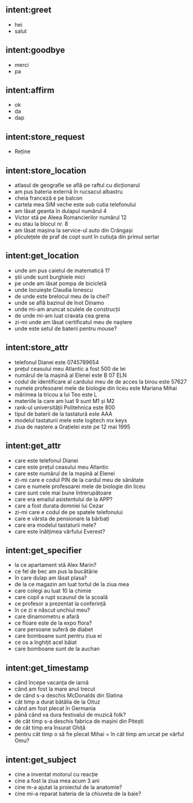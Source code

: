 ## intent:greet
- hei
- salut

## intent:goodbye
- merci
- pa

## intent:affirm
- ok
- da
- dap

## intent:store_request
- Reține

## intent:store_location
- atlasul de geografie se află pe raftul cu dicționarul
- am pus bateria externă în rucsacul albastru
- cheia franceză e pe balcon
- cartela mea SIM veche este sub cutia telefonului
- am lăsat geanta în dulapul numărul 4
- Victor stă pe Aleea Romancierilor numărul 12
- eu stau la blocul nr. 8
- am lăsat mașina la service-ul auto din Crângași
- pliculețele de praf de copt sunt în cutiuța din primul sertar

## intent:get_location
- unde am pus caietul de matematică 1?
- știi unde sunt burghiele mici
- pe unde am lăsat pompa de bicicletă
- unde locuiește Claudia Ionescu
- de unde este brelocul meu de la chei?
- unde se află bazinul de înot Dinamo
- unde mi-am aruncat sculele de construcții
- de unde mi-am luat cravata cea grena
- zi-mi unde am lăsat certificatul meu de naștere
- unde este setul de baterii pentru mouse?

## intent:store_attr
- telefonul Dianei este 0745789654
- prețul ceasului meu Atlantic a fost 500 de lei
- numărul de la mașină al Elenei este B 07 ELN
- codul de identificare al cardului meu de de acces la birou este 57627
- numele profesoarei mele de biologie din liceu este Mariana Mihai
- mărimea la tricou a lui Teo este L
- materiile la care am luat 9 sunt M1 și M2
- rank-ul universității Politehnica este 800
- tipul de baterii de la tastatură este AAA
- modelul tastaturii mele este logitech mx keys
- ziua de naștere a Grațielei este pe 12 mai 1995

## intent:get_attr
- care este telefonul Dianei
- care este prețul ceasului meu Atlantic
- care este numărul de la mașină al Elenei
- zi-mi care e codul PIN de la cardul meu de sănătate
- care e numele profesoarei mele de biologie din liceu
- care sunt cele mai bune întrerupătoare
- care era emailul asistentului de la APP?
- care a fost durata domniei lui Cezar
- zi-mi care e codul de pe spatele telefonului
- care e vărsta de pensionare la bărbați
- care era modelul tastaturii mele?
- care este înălțimea vârfului Everest?

## intent:get_specifier
- la ce apartament stă Alex Marin?
- ce fel de bec am pus la bucătărie
- în care dulap am lăsat plasa?
- de la ce magazin am luat tortul de la ziua mea
- care colegi au luat 10 la chimie
- care copil a rupt scaunul de la școală
- ce profesor a prezentat la conferință
- în ce zi e născut unchiul meu?
- care dinamometru e afară
- ce floare este de la expo flora?
- care persoane suferă de diabet
- care bomboane sunt pentru ziua ei
- ce os a înghițit acel băiat
- care bomboane sunt de la auchan

## intent:get_timestamp
- când începe vacanța de iarnă
- când am fost la mare anul trecut
- de când s-a deschis McDonalds din Slatina
- cât timp a durat bătălia de la Oituz
- când am fost plecat în Germania
- până când va dura festivalul de muzică folk?
- de cât timp s-a deschis fabrica de mașini din Pitești
- de cât timp era însurat Ghiță
- pentru cât timp o să fie plecat Mihai
= în cât timp am urcat pe vârful Omu? 

## intent:get_subject
- cine a inventat motorul cu reacție
- cine a fost la ziua mea acum 3 ani
- cine m-a ajutat la proiectul de la anatomie?
- cine mi-a reparat bateria de la chiuveta de la baie?
